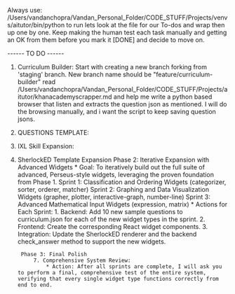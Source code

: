 
Always use: /Users/vandanchopra/Vandan_Personal_Folder/CODE_STUFF/Projects/venvs/aitutor/bin/python to run
lets look at the file for our To-dos and wrap then up one by one. Keep making the human test each task manually and getting an OK from them before you mark it [DONE] and decide to move on.

------ TO DO ------
1. Curriculum Builder:
Start with creating a new branch forking from 'staging' branch. New branch name should be "feature/curriculum-builder"
read /Users/vandanchopra/Vandan_Personal_Folder/CODE_STUFF/Projects/aitutor/khanacademyscrapper.md and help me write a python based browser that listen and extracts the question json as mentioned. I will do the browsing manually, and i want the script to keep saving question jsons.

2. QUESTIONS TEMPLATE: 

3. IXL Skill Expansion:

4. SherlockED Template Expansion
        Phase 2: Iterative Expansion with Advanced Widgets
            * Goal: To iteratively build out the full suite of advanced, Perseus-style widgets, leveraging the proven foundation from Phase 1.
            Sprint 1: Classification and Ordering Widgets (categorizer, sorter, orderer, matcher)
            Sprint 2: Graphing and Data Visualization Widgets (grapher, plotter, interactive-graph, number-line)
            Sprint 3: Advanced Mathematical Input Widgets (expression, matrix)
            * Actions for Each Sprint:
                1. Backend: Add 10 new sample questions to curriculum.json for each of the new widget types in the sprint.
                2. Frontend: Create the corresponding React widget components.
                3. Integration: Update the SherlockED renderer and the backend check_answer method to support the new widgets.

        Phase 3: Final Polish
            7. Comprehensive System Review:
                * Action: After all sprints are complete, I will ask you to perform a final, comprehensive test of the entire system, verifying that every single widget type functions correctly from end to end.